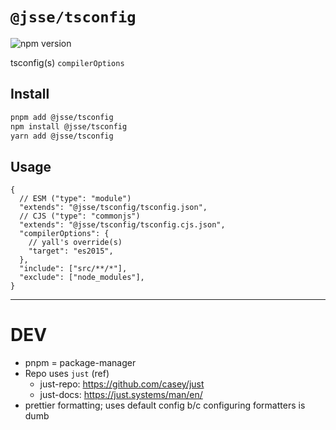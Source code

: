 # `@jsse/tsconfig`

![npm version](https://img.shields.io/npm/v/%40jsse%2Ftsconfig)

tsconfig(s) `compilerOptions`

## Install

```bash
pnpm add @jsse/tsconfig
npm install @jsse/tsconfig
yarn add @jsse/tsconfig
```

## Usage

```jsonc
{
  // ESM ("type": "module")
  "extends": "@jsse/tsconfig/tsconfig.json",
  // CJS ("type": "commonjs")
  "extends": "@jsse/tsconfig/tsconfig.cjs.json",
  "compilerOptions": {
    // yall's override(s)
    "target": "es2015",
  },
  "include": ["src/**/*"],
  "exclude": ["node_modules"],
}
```

---

# DEV

- pnpm = package-manager
- Repo uses `just` (ref)
  - just-repo: https://github.com/casey/just
  - just-docs: https://just.systems/man/en/
- prettier formatting; uses default config b/c configuring formatters is dumb
